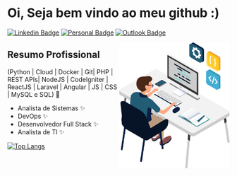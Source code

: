 <h1>Oi, Seja bem vindo ao meu github :)</h1>

[![Linkedin Badge](https://img.shields.io/badge/-LinkedIn-6633cc?style=flat-square&logo=Linkedin&logoColor=white&link=https://www.linkedin.com/in/rodrigodil/)](https://www.linkedin.com/in/rodrigodil/)
[![Personal Badge](https://img.shields.io/badge/-Website-6633cc?style=flat-square&logo=Me&logoColor=white&link=https://rodrigodil.github.io)](https://rodrigodil.github.io)
[![Outlook Badge](https://img.shields.io/badge/-rodrigodil@live.com-6633cc?style=flat-square&logo=Outlook&logoColor=white&link=mailto:rodrigodil@live.com)](mailto:rodrigodil@live.com)


<img align="right" alt="Code Boy" src="https://raw.githubusercontent.com/Rodrigodil/Rodrigodil/main/codeboy.png"  width="250px"/>


## Resumo Profissional
(Python | Cloud | Docker | Git| PHP | REST APIs| NodeJS | CodeIgniter | ReactJS | Laravel | Angular | JS | CSS | MySQL e SQL) 🚀
- Analista de Sistemas ✨
- DevOps ✨
- Desenvolvedor Full Stack ✨
- Analista de TI ✨
 

[![Top Langs](https://github-readme-stats.vercel.app/api/top-langs/?username=Rodrigodil&layout=compact)](https://rodrigodil.github.io/perfil/)

